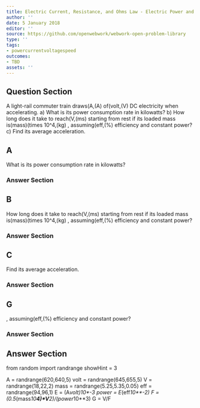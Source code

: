 ```yaml
---
title: Electric Current, Resistance, and Ohms Law - Electric Power and Energy
author: ''
date: 5 January 2018
editor: ''
source: https://github.com/openwebwork/webwork-open-problem-library
type: ''
tags:
- powercurrentvoltagespeed
outcomes:
- TBD
assets: ''
---
```


## Question Section 

A light-rail commuter train draws(A,(A) of(volt,(V) DC electricity when accelerating.
a) What is its power consumption rate in kilowatts?
b) How long does it take to reach(V,(ms) starting from rest if its loaded mass is(mass)(times 10^4,(kg) , assuming(eff,(%) efficiency and constant power?
c) Find its average acceleration.

## A
What is its power consumption rate in kilowatts?
### Answer Section
## B
How long does it take to reach(V,(ms) starting from rest if its loaded mass is(mass)(times 10^4,(kg) , assuming(eff,(%) efficiency and constant power?
### Answer Section
## C
Find its average acceleration.
### Answer Section
## G
, assuming(eff,(%) efficiency and constant power?
### Answer Section


## Answer Section

from random import randrange
showHint = 3


A = randrange(620,640,5)
volt = randrange(645,655,5)
V = randrange(18,22,2)
mass = randrange(5.25,5.35,0.05)
eff = randrange(94,96,1)
E = (A*volt)*10**-3
power = E*(eff*10**-2)
F = (0.5*(mass*10**4)*V**2)/(power*10**3)
G = V/F
